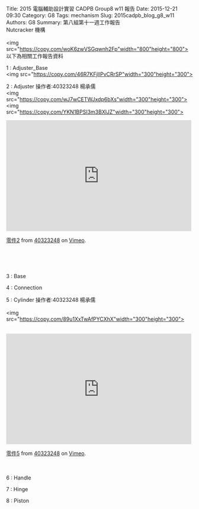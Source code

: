 Title: 2015 電腦輔助設計實習 CADPB Group8 w11 報告
Date: 2015-12-21 09:30
Category: G8
Tags: mechanism
Slug: 2015cadpb_blog_g8_w11
Authors: G8
Summary: 第八組第十一週工作報告<br />Nutcracker 機構
<br>
<br>
<img
src="https://copy.com/woK6zwVSGqwnh2Fp"width="800"height="800">
<br>
以下為相關工作報告資料

1 : Adjuster_Base 
<br>
<img
src="https://copy.com/46R7KFjIlPvCRrSP"width="300"height="300">
<br>

2 : Adjuster    操作者:40323248 楊承儒
<br>
<img
src="https://copy.com/wJ7wCETWJxdp6bXs"width="300"height="300">
<br>
<img
src="https://copy.com/YKN1BPSI3m3BXlJZ"width="300"height="300">
<br>
<iframe src="https://player.vimeo.com/video/149565545" width="500" height="300" frameborder="0" webkitallowfullscreen mozallowfullscreen allowfullscreen></iframe> <p><a href="https://vimeo.com/149565545">零件2</a> from <a href="https://vimeo.com/user44975888">40323248</a> on <a href="https://vimeo.com">Vimeo</a>.</p>
<br>
<br>
<script src="https://embed.github.com/view/3d/YANG-CHENG-RU/40323248-/blob/master/111.stl"></script>
<br>


3 : Base


4 : Connection


5 : Cylinder    操作者:40323248 楊承儒
<br>
<br>
<img
src="https://copy.com/89u1XxTwAfPYCXhX"width="300"height="300">
<br>
<br>
<iframe src="https://player.vimeo.com/video/149565544" width="500" height="299" frameborder="0" webkitallowfullscreen mozallowfullscreen allowfullscreen></iframe> <p><a href="https://vimeo.com/149565544">零件5</a> from <a href="https://vimeo.com/user44975888">40323248</a> on <a href="https://vimeo.com">Vimeo</a>.</p>
<br>
<br>
<script src="https://embed.github.com/view/3d/YANG-CHENG-RU/40323248-/master/5555555.stl"></script>
6 : Handle


7 : Hinge


8 : Piston

